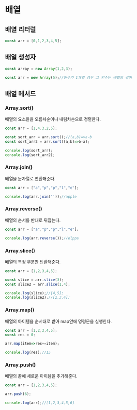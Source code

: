 # 배열
## 배열 리터럴
```js
const arr = [0,1,2,3,4,5];
```
## 배열 생성자
```js
const array = new Array(1,2,3);

const arr = new Array(5);//인수가 1개일 경우 그 인수는 배열의 길이
```
## 배열 메서드
### Array.sort()
배열의 요소들을 오름차순이나 내림차순으로 정렬한다.
```js
const arr = [1,4,3,2,5];

const sort_arr = arr.sort();//(a,b)=>a-b
const sort_arr2 = arr.sort((a,b)=>b-a);

console.log(sort_arr);
console.log(sort_arr2);
```

### Array.join()
배열을 문자열로 변환해준다.
```js
const arr = ["a","p","p","l","e"];

console.log(arr.join(''));//apple
```

### Array.reverse()
배열의 순서를 반대로 뒤집는다.
```js
const arr = ["a","p","p","l","e"];

console.log(arr.reverse());//elppa
```

### Array.slice()
배열의 특정 부분만 반환해준다.
```js
const arr = [1,2,3,4,5];

const slice = arr.slice(3);
const slice2 = arr.slice(1,4);

console.log(slice);//[4,5];
console.log(slice2);//[2,3,4];
```

### Array.map()
배열의 아이템을 순서대로 받아 map안에 명령문을 실행한다.
```js
const arr = [1,2,3,4,5];
const res = 0;

arr.map(item=>res+=item);

console.log(res);//15
```

### Array.push()
배열의 끝에 새로운 아이템을 추가해준다.
```js
const arr = [1,2,3,4,5];

arr.push(6);

console.log(arr);//[1,2,3,4,5,6]
```